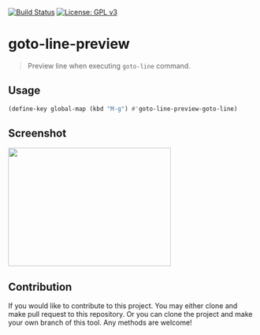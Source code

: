 [![Build Status](https://travis-ci.com/jcs090218/goto-line-preview.svg?branch=master)](https://travis-ci.com/jcs090218/goto-line-preview)
[![License: GPL v3](https://img.shields.io/badge/License-GPL%20v3-blue.svg)](https://www.gnu.org/licenses/gpl-3.0)


# goto-line-preview #

> Preview line when executing `goto-line` command.


## Usage ##
```el
(define-key global-map (kbd "M-g") #'goto-line-preview-goto-line)
```


## Screenshot ##
<img src="./screenshot/goto-line-preview-demo.png" width="330" height="240"/>


## Contribution ##
If you would like to contribute to this project. You may either
clone and make pull request to this repository. Or you can
clone the project and make your own branch of this tool. Any
methods are welcome!

